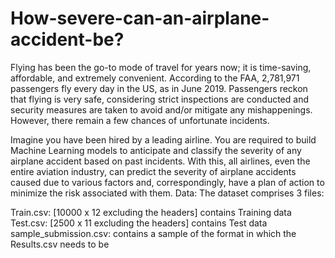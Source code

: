 # How-severe-can-an-airplane-accident-be?
Flying has been the go-to mode of travel for years now; it is time-saving, affordable, and extremely convenient. According to the FAA, 2,781,971 passengers fly every day in the US, as in June 2019. Passengers reckon that flying is very safe, considering strict inspections are conducted and security measures are taken to avoid and/or mitigate any mishappenings. However, there remain a few chances of unfortunate incidents.

Imagine you have been hired by a leading airline. You are required to build Machine Learning models to anticipate and classify the severity of any airplane accident based on past incidents. With this, all airlines, even the entire aviation industry, can predict the severity of airplane accidents caused due to various factors and, correspondingly, have a plan of action to minimize the risk associated with them.
Data:
The dataset comprises 3 files: 

Train.csv: [10000 x 12 excluding the headers] contains Training data
Test.csv: [2500 x 11 excluding the headers] contains Test data
sample_submission.csv: contains a sample of the format in which the Results.csv needs to be
